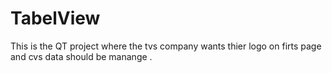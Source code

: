# TabelView
This is the QT project where the tvs company wants thier logo on firts page and cvs data should be manange .
